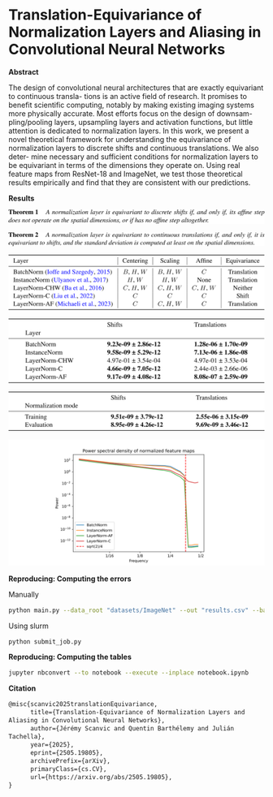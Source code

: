 # Translation-Equivariance of Normalization Layers and Aliasing in Convolutional Neural Networks

**Abstract**

The design of convolutional neural architectures that are exactly equivariant to continuous transla-
tions is an active field of research. It promises to benefit scientific computing, notably by making
existing imaging systems more physically accurate. Most efforts focus on the design of downsam-
pling/pooling layers, upsampling layers and activation functions, but little attention is dedicated to
normalization layers. In this work, we present a novel theoretical framework for understanding the
equivariance of normalization layers to discrete shifts and continuous translations. We also deter-
mine necessary and sufficient conditions for normalization layers to be equivariant in terms of the
dimensions they operate on. Using real feature maps from ResNet-18 and ImageNet, we test those
theoretical results empirically and find that they are consistent with our predictions.

**Results**

<p align="center">
    <img src="assets/theorem1.svg" alt="Theorem 1">
</p>

<p align="center">
  <img src="assets/theorem2.svg" alt="Theorem 2">
</p>

<p align="center">
  <img src="assets/table1.svg" alt="Table 1">
</p>

<p align="center">
  <img src="assets/table2.svg" alt="Table 2">
</p>

<p align="center">
  <img src="assets/table3.svg" alt="Table 3">
</p>

<p align="center">
  <img src="assets/figure1.svg" alt="Figure 1">
</p>

**Reproducing: Computing the errors**

Manually

```bash
python main.py --data_root "datasets/ImageNet" --out "results.csv" --batch_size 1024
```

Using slurm

```bash
python submit_job.py
```

**Reproducing: Computing the tables**

```bash
jupyter nbconvert --to notebook --execute --inplace notebook.ipynb
```

**Citation**

```
@misc{scanvic2025translationEquivariance,
      title={Translation-Equivariance of Normalization Layers and Aliasing in Convolutional Neural Networks},
      author={Jérémy Scanvic and Quentin Barthélemy and Julián Tachella},
      year={2025},
      eprint={2505.19805},
      archivePrefix={arXiv},
      primaryClass={cs.CV},
      url={https://arxiv.org/abs/2505.19805},
}
```
